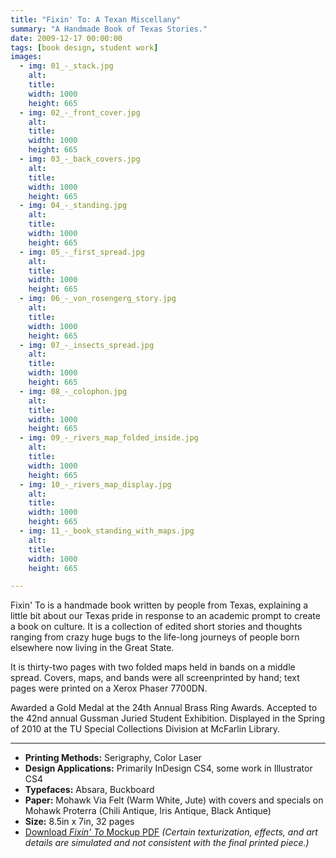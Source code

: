 ```yaml
---
title: "Fixin' To: A Texan Miscellany"
summary: "A Handmade Book of Texas Stories."
date: 2009-12-17 00:00:00
tags: [book design, student work]
images:
  - img: 01_-_stack.jpg
    alt:
    title:
    width: 1000
    height: 665
  - img: 02_-_front_cover.jpg
    alt:
    title:
    width: 1000
    height: 665
  - img: 03_-_back_covers.jpg
    alt:
    title:
    width: 1000
    height: 665
  - img: 04_-_standing.jpg
    alt:
    title:
    width: 1000
    height: 665
  - img: 05_-_first_spread.jpg
    alt:
    title:
    width: 1000
    height: 665
  - img: 06_-_von_rosengerg_story.jpg
    alt:
    title:
    width: 1000
    height: 665
  - img: 07_-_insects_spread.jpg
    alt:
    title:
    width: 1000
    height: 665
  - img: 08_-_colophon.jpg
    alt:
    title:
    width: 1000
    height: 665
  - img: 09_-_rivers_map_folded_inside.jpg
    alt:
    title:
    width: 1000
    height: 665
  - img: 10_-_rivers_map_display.jpg
    alt:
    title:
    width: 1000
    height: 665
  - img: 11_-_book_standing_with_maps.jpg
    alt:
    title:
    width: 1000
    height: 665

---
```


Fixin' To is a handmade book written by people from Texas, explaining a little bit about our Texas pride in response to an academic prompt to create a book on culture. It is a collection of edited short stories and thoughts ranging from crazy huge bugs to the life-long journeys of people born elsewhere now living in the Great State.

It is thirty-two pages with two folded maps held in bands on a middle spread. Covers, maps, and bands were all screenprinted by hand; text pages were printed on a Xerox Phaser 7700DN.

Awarded a Gold Medal at the 24th Annual Brass Ring Awards. Accepted to the 42nd annual Gussman Juried Student Exhibition. Displayed in the Spring of 2010 at the TU Special Collections Division at McFarlin Library.

---

*   **Printing Methods:** Serigraphy, Color Laser
*   **Design Applications:** Primarily InDesign CS4, some work in Illustrator CS4
*   **Typefaces:** Absara, Buckboard
*   **Paper:** Mohawk Via Felt (Warm White, Jute) with covers and specials on Mohawk Proterra (Chili Antique, Iris Antique, Black Antique)
*   **Size:** 8.5in x 7in, 32 pages
*   [Download _Fixin' To_ Mockup PDF](/pdf/tu-fixinto-book.pdf) _(Certain texturization, effects, and art details are simulated and not consistent with the final printed piece.)_
